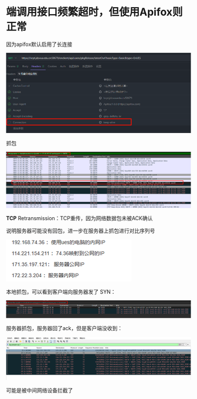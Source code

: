 # 端调用接口频繁超时，但使用Apifox则正常

因为apifox默认启用了长连接

![1741853332965](image/网络问题/1741853332965.png)

抓包

![1741853480145](image/网络问题/1741853480145.png)


**TCP**  Retransmission：TCP重传，因为网络数据包未被ACK确认

说明服务器可能没有回包，进一步在服务器上抓包进行对比序列号


![1741859862503](image/网络问题/1741859862503.png)

本地抓包，可以看到客户端向服务器发了 SYN：

![1741859175221](image/网络问题/1741859175221.png)

服务器抓包，服务器回了ack，但是客户端没收到：

![1741858862357](image/网络问题/1741858862357.png)


可能是被中间网络设备拦截了
